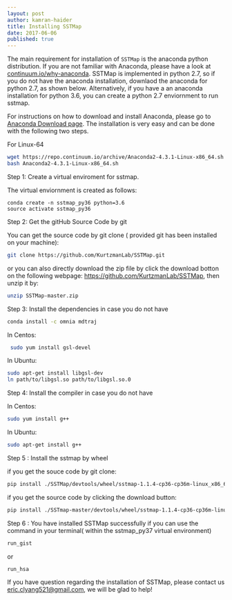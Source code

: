 ```yaml
---
layout: post
author: kamran-haider
title: Installing SSTMap
date: 2017-06-06
published: true
---
```

The main requirement for installation of `SSTMap` is the anaconda python distribution. If you are not familiar with Anaconda, please have a look at [continuum.io/why-anaconda](https://www.continuum.io/why-anaconda). SSTMap is implemented in python 2.7, so if you do not have the anaconda installation, downlaod the anaconda for python 2.7, as shown below. Alternatively, if you have a an anaconda installation for python 3.6, you can create a python 2.7 enviornment to run sstmap.

<!--more-->


For instructions on how to download and install Anaconda, please go to [Anaconda Download page](https://www.continuum.io/downloads). 
The installation is very easy and can be done with the following two steps. 

For Linux-64
```bash
wget https://repo.continuum.io/archive/Anaconda2-4.3.1-Linux-x86_64.sh
bash Anaconda2-4.3.1-Linux-x86_64.sh
```
Step 1: Create a virtual enviroment for sstmap.

<!--more-->

The virtual enviornment is created as follows:

```
conda create -n sstmap_py36 python=3.6
source activate sstmap_py36
```


Step 2: Get the gitHub Source Code by git


You can get the source code by git clone ( provided git has been installed on your machine):

```bash 
git clone https://github.com/KurtzmanLab/SSTMap.git

```

or you can also directly download the zip file by click the download botton on the following webpage: https://github.com/KurtzmanLab/SSTMap, then unzip it by:

```bash
unzip SSTMap-master.zip

```
Step 3: Install the dependencies in case you do not have 

```bash
conda install -c omnia mdtraj
```
In Centos:
```bash
 sudo yum install gsl-devel
```
In Ubuntu:
```bash 
sudo apt-get install libgsl-dev  
ln path/to/libgsl.so path/to/libgsl.so.0
```

Step 4: Install the compiler in case you do not have

In Centos:

```bash
sudo yum install g++
```

In Ubuntu:
```bash
sudo apt-get install g++
```
Step 5 : Install the sstmap by wheel

if you get the souce code by git clone:
```bash
pip install ./SSTMap/devtools/wheel/sstmap-1.1.4-cp36-cp36m-linux_x86_64.whl
```

if you get the source code by clicking the download button:
```bash
pip install ./SSTmap-master/devtools/wheel/sstmap-1.1.4-cp36-cp36m-linux_x86_64.whl
```

Step 6 : You have installed SSTMap successfully if you can use the command in your terminal( within the sstmap_py37 virtual environment)

```bash
run_gist
```

or
```bash
run_hsa

```

If you have question regarding the installation of SSTMap, please contact us eric.clyang521@gmail.com, we will be glad to help!
